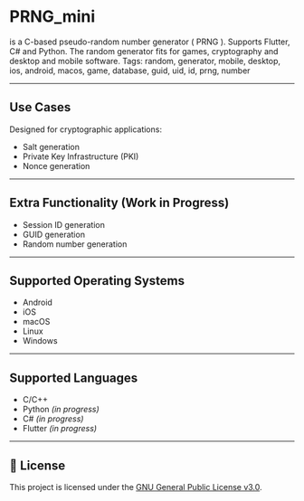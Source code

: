 # PRNG_mini
is a C-based pseudo-random number generator ( PRNG ). Supports Flutter, C# and Python. The random generator fits for games, cryptography and desktop and mobile software. Tags: random, generator, mobile, desktop, ios, android, macos, game, database, guid, uid, id, prng, number

---

## Use Cases

Designed for cryptographic applications:

- Salt generation  
- Private Key Infrastructure (PKI)  
- Nonce generation  

---

## Extra Functionality (Work in Progress)

- Session ID generation  
- GUID generation  
- Random number generation  

---

## Supported Operating Systems

- Android  
- iOS  
- macOS  
- Linux  
- Windows  

---

## Supported Languages

- C/C++
- Python *(in progress)*  
- C# *(in progress)*  
- Flutter *(in progress)*  

---

## 📜 License

This project is licensed under the [GNU General Public License v3.0](./LICENSE).
